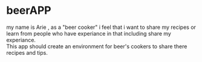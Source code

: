 # beerAPP
my name is Arie , as a "beer cooker" i feel that i want to share my recipes or learn from people who have experiance in that including share my experiance.  
This app should create an environment for beer's cookers to share there recipes and tips.  
